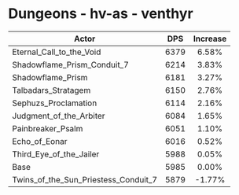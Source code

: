 # Dungeons - hv-as - venthyr
| Actor | DPS | Increase |
|---|:---:|:---:|
|Eternal_Call_to_the_Void|6379|6.58%|
|Shadowflame_Prism_Conduit_7|6214|3.83%|
|Shadowflame_Prism|6181|3.27%|
|Talbadars_Stratagem|6150|2.76%|
|Sephuzs_Proclamation|6114|2.16%|
|Judgment_of_the_Arbiter|6084|1.65%|
|Painbreaker_Psalm|6051|1.10%|
|Echo_of_Eonar|6016|0.52%|
|Third_Eye_of_the_Jailer|5988|0.05%|
|Base|5985|0.00%|
|Twins_of_the_Sun_Priestess_Conduit_7|5879|-1.77%|
